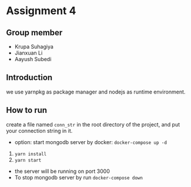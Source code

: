 # Assignment 4

## Group member

- Krupa Suhagiya
- Jianxuan Li
- Aayush Subedi

## Introduction

we use yarnpkg as package manager and nodejs as runtime environment.

## How to run

create a file named ```conn_str``` in the root directory of the project, and put your connection string in it.

* option: start mongodb server by docker: `docker-compose up -d`

1. `yarn install`
2. `yarn start`


* the server will be running on port 3000
* To stop mongodb server by run `docker-compose down`
